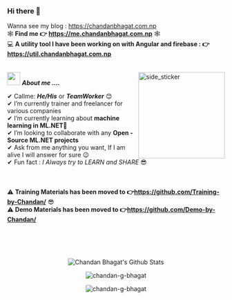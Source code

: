 ### Hi there 👋   
Wanna see my blog  : https://chandanbhagat.com.np  
🕸 **Find me 👉 https://me.chandanbhagat.com.np** 🕸  
💻 **A utility tool I have been working on with Angular and firebase : 👉https://util.chandanbhagat.com.np**   
<br><br>
<img align="right" width=200px height=200px alt="side_sticker" src="https://media.giphy.com/media/TEnXkcsHrP4YedChhA/giphy.gif" />
<img src="https://media.giphy.com/media/iY8CRBdQXODJSCERIr/giphy.gif" width="30px">&nbsp;***About me ....***

✔ Callme: ***He/His*** or ***TeamWorker*** 😊 <br>
✔ I’m currently trainer and freelancer for various companies<br>
✔ I’m currently learning about **machine learning in ML.NET**🥰<br>
✔ I’m looking to collaborate with any **Open - Source ML.NET projects**<br>
✔ Ask from me anything you want, If I am alive I will answer for sure 😉<br>
✔ Fun fact : *I Always try to LEARN and SHARE* 😎<br><br><br><br>
⚠ **Training Materials has been moved to 👉https://github.com/Training-by-Chandan/**  😎  
⚠ **Demo Materials has been moved to 👉https://github.com/Demo-by-Chandan/**   
<br><br><br><br>

<p align='center'>
  <img align="center" src="https://github-readme-stats.vercel.app/api?username=chandan-g-bhagat&show_icons=true&title_color=fff&icon_color=79ff97&text_color=efefef&bg_color=24292e" alt="Chandan Bhagat's Github Stats">
</p>

<p align='center'>
  <img align="center" src="https://github-readme-stats.vercel.app/api/top-langs?username=chandan-g-bhagat&show_icons=true&locale=en&layout=compact&theme=chartreuse-dark" alt="chandan-g-bhagat" />  
</p>      
  
<p align='center'>  
   <img align="center" src="https://github-profile-trophy.vercel.app/?username=chandan-g-bhagat&theme=juicyfresh&no-bg=true" alt="chandan-g-bhagat" />  

</p>
